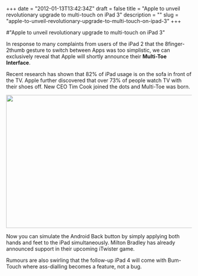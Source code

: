 +++
date = "2012-01-13T13:42:34Z"
draft = false
title = "Apple to unveil revolutionary upgrade to multi-touch on iPad 3"
description = ""
slug = "apple-to-unveil-revolutionary-upgrade-to-multi-touch-on-ipad-3"
+++

#"Apple to unveil revolutionary upgrade to multi-touch on iPad 3"

In response to many complaints from users of the iPad 2 that the 8finger-2thumb gesture to switch between Apps was too simplistic, we can exclusively reveal that Apple will shortly announce their <strong>Multi-Toe Interface</strong>.

Recent research has shown that 82% of iPad usage is on the sofa in front of the TV. Apple further discovered that over 73% of people watch TV with their shoes off. New CEO Tim Cook joined the dots and Multi-Toe was born.

<img class="aligncenter" title="Multi-Toe" src="https://lh6.googleusercontent.com/-y3S0PtE5D7E/TxAz-Cm1uLI/AAAAAAAATkI/fNzYOw_YfTA/s640/IMAG0173.jpg" alt="" width="640" height="361" />

Now you can simulate the Android Back button by simply applying both hands and feet to the iPad simultaneously. Milton Bradley has already announced support in their upcoming iTwister game.

Rumours are also swirling that the follow-up iPad 4 will come with Bum-Touch where ass-dialling becomes a feature, not a bug.

&nbsp;

&nbsp;